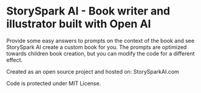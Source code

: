 # StorySpark AI - Book writer and illustrator built with Open AI

Provide some easy answers to prompts on the context of the book and see StorySpark AI create a custom book for you.
The prompts are optimized towards children book creation, but you can modify the code for a different effect.

Created as an open source project and hosted on: StorySparkAI.com

Code is protected under MIT License.
